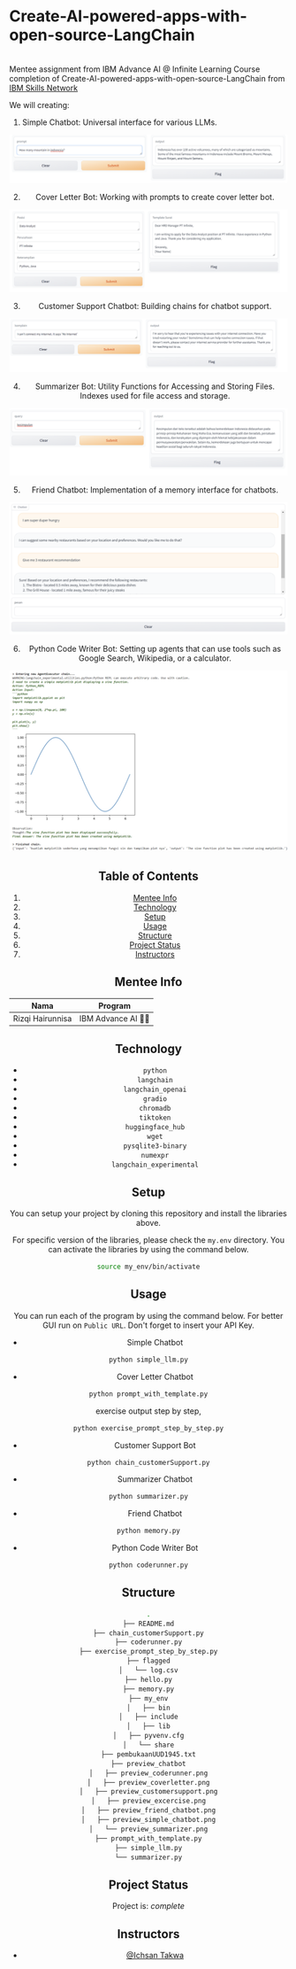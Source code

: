 # Create-AI-powered-apps-with-open-source-LangChain

<br>Mentee assignment from IBM Advance AI @ Infinite Learning Course completion of Create-AI-powered-apps-with-open-source-LangChain from [IBM Skills Network](https://apps.course-dev.skills.network/learning/course/course-v1:IND+GPXX06NCEN+v1/home)

We will creating:
1. Simple Chatbot: Universal interface for various LLMs. 
<center> <img src="/preview_chatbot/preview_simple_chatbot.png"> <center>

2. Cover Letter Bot: Working with prompts to create cover letter bot.
<center> <img src="/preview_chatbot/preview_coverletter.png"> <center>

3. Customer Support Chatbot: Building chains for chatbot support.
<center> <img src="/preview_chatbot/preview_customersupport.png"> <center>

4. Summarizer Bot: Utility Functions for Accessing and Storing Files. Indexes used for file access and storage.
<center> <img src="/preview_chatbot/preview_summarizer.png"> <center>

5. Friend Chatbot: Implementation of a memory interface for chatbots.
<center> <img src="/preview_chatbot/preview_friend_chatbot.png"> <center>

6. Python Code Writer Bot: Setting up agents that can use tools such as Google Search, Wikipedia, or a calculator.
<center> <img src="/preview_chatbot/preview_coderunner.png"> <center>



## Table of Contents
1. [Mentee Info](#mentee-info)
2. [Technology](#technology)
3. [Setup](#setup)
4. [Usage](#usage)
5. [Structure](#structure)
6. [Project Status](#project-status)
7. [Instructors](#instructors)


<a name="mentee-info"></a>
## Mentee Info
| Nama             | Program              |
| ---------------- | -------------------- |
| Rizqi Hairunnisa | IBM Advance AI 🤖🌊 |



<a name="technology"></a>
## Technology
- `python`
- `langchain`
- `langchain_openai` 
- `gradio`
- `chromadb`
- `tiktoken`
- `huggingface_hub`
- `wget`
- `pysqlite3-binary`
- `numexpr`
- `langchain_experimental`


<a name="setup"></a>
## Setup
You can setup your project by cloning this repository and install the libraries above.

For specific version of the libraries, please check the `my.env` directory. You can activate the libraries by using the command below.

```bash
source my_env/bin/activate
```

<a name="usage"></a>

## Usage
You can run each of the program by using the command below. For better GUI run on `Public URL`. Don't forget to insert your API Key.

- Simple Chatbot
```bash
python simple_llm.py
```
- Cover Letter Chatbot
```bash
python prompt_with_template.py
```

exercise output step by step,
```bash
python exercise_prompt_step_by_step.py
```

- Customer Support Bot
```bash
python chain_customerSupport.py
```

- Summarizer Chatbot
```bash
python summarizer.py
```

- Friend Chatbot
```bash
python memory.py
```

- Python Code Writer Bot
```bash
python coderunner.py
```

<a name="structure"></a>
## Structure
```bash
.
├── README.md
├── chain_customerSupport.py
├── coderunner.py
├── exercise_prompt_step_by_step.py
├── flagged
│   └── log.csv
├── hello.py
├── memory.py
├── my_env
│   ├── bin
│   ├── include
│   ├── lib
│   ├── pyvenv.cfg
│   └── share
├── pembukaanUUD1945.txt
├── preview_chatbot
│   ├── preview_coderunner.png
│   ├── preview_coverletter.png
│   ├── preview_customersupport.png
│   ├── preview_excercise.png
│   ├── preview_friend_chatbot.png
│   ├── preview_simple_chatbot.png
│   └── preview_summarizer.png
├── prompt_with_template.py
├── simple_llm.py
└── summarizer.py

```

<a name="project-status"></a>
## Project Status
Project is: _complete_

<a name="instructors"></a>
## Instructors
- [@Ichsan Takwa](https://github.com/Ichsan-Takwa)

